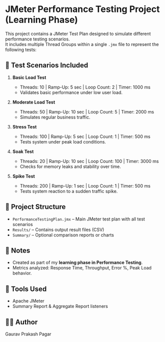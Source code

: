 # JMeter Performance Testing Project (Learning Phase)

This project contains a JMeter Test Plan designed to simulate different performance testing scenarios.  
It includes multiple Thread Groups within a single `.jmx` file to represent the following tests:

## 🧪 Test Scenarios Included
1. **Basic Load Test**  
   - Threads: 10 | Ramp-Up: 5 sec | Loop Count: 2 | Timer: 1000 ms  
   - Validates basic performance under low user load.

2. **Moderate Load Test**  
   - Threads: 50 | Ramp-Up: 10 sec | Loop Count: 5 | Timer: 2000 ms  
   - Simulates regular business traffic.

3. **Stress Test**  
   - Threads: 100 | Ramp-Up: 5 sec | Loop Count: 1 | Timer: 500 ms  
   - Tests system under peak load conditions.

4. **Soak Test**  
   - Threads: 20 | Ramp-Up: 10 sec | Loop Count: 100 | Timer: 3000 ms  
   - Checks for memory leaks and stability over time.

5. **Spike Test**  
   - Threads: 200 | Ramp-Up: 1 sec | Loop Count: 1 | Timer: 500 ms  
   - Tests system reaction to a sudden traffic spike.

## 📂 Project Structure
- `PerformanceTestingPlan.jmx` – Main JMeter test plan with all test scenarios
- `Results/` – Contains output result files (CSV)
- `Summary/` – Optional comparison reports or charts

## 📌 Notes
- Created as part of my **learning phase in Performance Testing**.
- Metrics analyzed: Response Time, Throughput, Error %, Peak Load behavior.

## 🔗 Tools Used
- Apache JMeter
- Summary Report & Aggregate Report listeners

## 👨‍💻 Author
Gaurav Prakash Pagar
